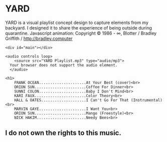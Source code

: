 # YARD
YARD is a visual playlist concept design to capture elements from my backyard. I designed it to share the experience of being outside during quarantine. 
Javascript animation: Copyright © 1986 - ∞, Blotter / Bradley Griffith / http://bradley.computer 

<!DOCTYPE html>
<html lang="en">
<head>
    <meta charset="UTF-8">
    <meta name="viewport" content="width=device-width, initial-scale=1.0">
    <meta http-equiv="X-UA-Compatible" content="ie=edge">
    <title>YARD</title>
    <script src="https://cdn.rawgit.com/bradley/Blotter/master/build/blotter.min.js"></script>
    <script src="https://rawgit.com/bradley/Blotter/master/build/materials/liquidDistortMaterial.js"></script>
    <link rel="stylesheet" href="style.css">
</head>
<body>

    <div id="main"></div>

    <audio controls loop>
        <source src="YARD Playlist.mp3" type="audio/mp3">
      Your browser does not support the audio element.
      </audio>

    <h1>
        FRANK OCEAN.....................At Your Best (cover)<br>
        ORION SUN.......................Coffee For Dinner<br>
        SUNNI COLON.....................Baby I Don't Mind<br>
        KARI FAUX.......................Color Theory<br>
        HALL & OATES....................I Can't Go For That (Instrumental)<br>
        MARVIN GAYE.....................I Want You<br>
        ORION SUN.......................Mango (Freestyle)<br>
        NICK HAKIM......................Needy Bees<br>

 </h1>
 

 <h2>
   I do not own the rights to this music.
 </h2>


<!-- Copyright © 1986 - ∞, Blotter / Bradley Griffith / http://bradley.computer -->

<script>

    container = document.getElementById("main");

    const text = new Blotter.Text("YARD", {
        family: "serif",
        size: 350,
        fill: "#ffd700"
    });

    let material = new Blotter.LiquidDistortMaterial();

    material.uniforms.uSpeed.value = 0.1;
    material.uniforms.uVolatility.value = 0.1;
    material.uniforms.uSeed.value = 0.1;

    let blotter = new Blotter(material, {
        texts: text
    });

    let scope = blotter.forText(text);

    scope.appendTo(container);

</script>


</body>
</html>
